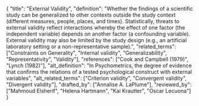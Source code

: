 {
    "title": "External Validity",
    "definition": "Whether the findings of a scientific study can be generalized to other contexts outside the study context (different measures, people, places, and times). Statistically, threats to external validity reflect interactions whereby the effect of one factor (the independent variable) depends on another factor (a confounding variable). External validity may also be limited by the study design (e.g., an artificial laboratory setting or a non-representative sample).",
    "related_terms": ["Constraints on Generality", "Internal validity", "Generalizability", "Representativity", "Validity"],
    "references": ["Cook and Campbell (1979)", "Lynch (1982)"],
    "alt_definition": "In Psychometrics, the degree of evidence that confirms the relations of a tested psychological construct with external variables",
    "alt_related_terms": ["Criterion validity", "Convergent validity", "Divergent validity"],
    "drafted_by": ["Annalise A. LaPlume"],
    "reviewed_by": ["Mahmoud Elsherif", "Helena Hartmann", "Kai Krautter", "Oscar Lecuona"]
  }

